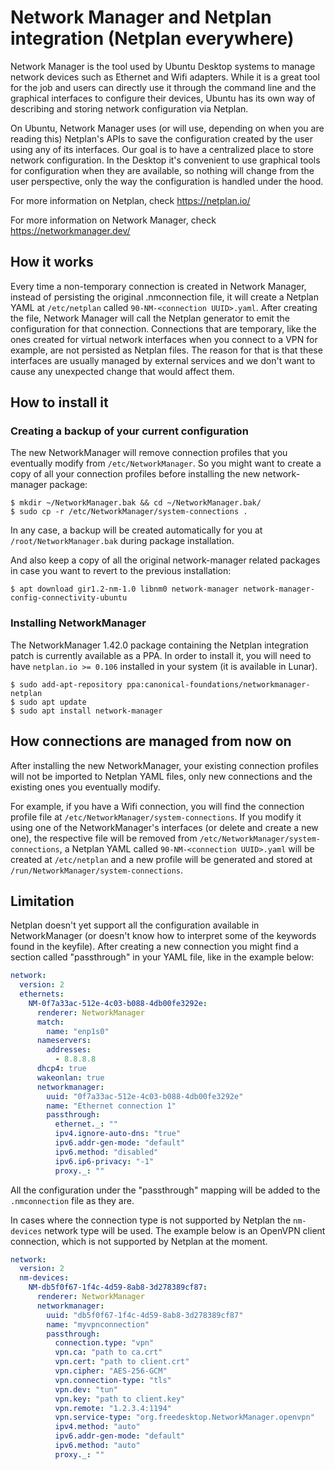 # Network Manager and Netplan integration (Netplan everywhere)

Network Manager is the tool used by Ubuntu Desktop systems to manage
network devices such as Ethernet and Wifi adapters. While it is a great
tool for the job and users can directly use it through the command line
and the graphical interfaces to configure their devices, Ubuntu has its
own way of describing and storing network configuration via Netplan.

On Ubuntu, Network Manager uses (or will use, depending on when you are
reading this) Netplan's APIs to save the configuration created by the
user using any of its interfaces. Our goal is to have a centralized place
to store network configuration. In the Desktop it's convenient to use
graphical tools for configuration when they are available, so nothing will
change from the user perspective, only the way the configuration is
handled under the hood.

For more information on Netplan, check https://netplan.io/

For more information on Network Manager, check https://networkmanager.dev/

## How it works

Every time a non-temporary connection is created in Network Manager, instead
of persisting the original .nmconnection file, it will create a Netplan YAML
at `/etc/netplan` called `90-NM-<connection UUID>.yaml`. After creating the
file, Network Manager will call the Netplan generator to emit the configuration
for that connection.	Connections that are temporary, like the ones created
for virtual network interfaces when you connect to a VPN for example, are not
persisted as Netplan files. The reason for that is that these interfaces are
usually managed by external services and we don't want to cause any unexpected
change that would affect them.

## How to install it

### Creating a backup of your current configuration

The new NetworkManager will remove connection profiles that you eventually
modify from `/etc/NetworkManager`. So you might want to create a copy of all
your connection profiles before installing the new network-manager package:

```
$ mkdir ~/NetworkManager.bak && cd ~/NetworkManager.bak/
$ sudo cp -r /etc/NetworkManager/system-connections .
```

In any case, a backup will be created automatically for you at
`/root/NetworkManager.bak` during package installation.

And also keep a copy of all the original network-manager related packages in
case you want to revert to the previous installation:

```
$ apt download gir1.2-nm-1.0 libnm0 network-manager network-manager-config-connectivity-ubuntu
```

### Installing NetworkManager

The NetworkManager 1.42.0 package containing the Netplan integration patch
is currently available as a PPA. In order to install it, you will need to
have `netplan.io >= 0.106` installed in your system (it is available in Lunar).

```
$ sudo add-apt-repository ppa:canonical-foundations/networkmanager-netplan
$ sudo apt update
$ sudo apt install network-manager
```

## How connections are managed from now on
After installing the new NetworkManager, your existing connection profiles
will not be imported to Netplan YAML files, only new connections and the
existing ones you eventually modify.

For example, if you have a Wifi connection, you will find the connection
profile file at `/etc/NetworkManager/system-connections`. If you modify it
using one of the NetworkManager's interfaces (or delete and create a new one),
the respective file will be removed from `/etc/NetworkManager/system-connections`,
a Netplan YAML called `90-NM-<connection UUID>.yaml` will be created at
`/etc/netplan` and a new profile will be generated and stored at
`/run/NetworkManager/system-connections`.

## Limitation

Netplan doesn't yet support all the configuration available in
NetworkManager (or doesn't know how to interpret some of the keywords
found in the keyfile). After creating a new connection you might find
a section called "passthrough" in your YAML file, like in the example below:

```yaml
network:
  version: 2
  ethernets:
    NM-0f7a33ac-512e-4c03-b088-4db00fe3292e:
      renderer: NetworkManager
      match:
        name: "enp1s0"
      nameservers:
        addresses:
          - 8.8.8.8
      dhcp4: true
      wakeonlan: true
      networkmanager:
        uuid: "0f7a33ac-512e-4c03-b088-4db00fe3292e"
        name: "Ethernet connection 1"
        passthrough:
          ethernet._: ""
          ipv4.ignore-auto-dns: "true"
          ipv6.addr-gen-mode: "default"
          ipv6.method: "disabled"
          ipv6.ip6-privacy: "-1"
          proxy._: ""
```

All the configuration under the "passthrough" mapping will be added to
the `.nmconnection` file as they are.

In cases where the connection type is not supported by Netplan the
`nm-devices` network type will be used. The example below is an OpenVPN
client connection, which is not supported by Netplan at the moment.

```yaml
network:
  version: 2
  nm-devices:
    NM-db5f0f67-1f4c-4d59-8ab8-3d278389cf87:
      renderer: NetworkManager
      networkmanager:
        uuid: "db5f0f67-1f4c-4d59-8ab8-3d278389cf87"
        name: "myvpnconnection"
        passthrough:
          connection.type: "vpn"
          vpn.ca: "path to ca.crt"
          vpn.cert: "path to client.crt"
          vpn.cipher: "AES-256-GCM"
          vpn.connection-type: "tls"
          vpn.dev: "tun"
          vpn.key: "path to client.key"
          vpn.remote: "1.2.3.4:1194"
          vpn.service-type: "org.freedesktop.NetworkManager.openvpn"
          ipv4.method: "auto"
          ipv6.addr-gen-mode: "default"
          ipv6.method: "auto"
          proxy._: ""
```
